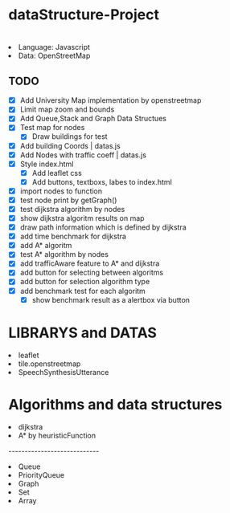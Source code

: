 # dataStructure-Project

# 
<li>Language: Javascript</li>
<li>Data: OpenStreetMap</li>

## TODO

- [x] Add University Map implementation by openstreetmap
- [x] Limit map zoom and bounds
- [x] Add Queue,Stack and Graph Data Structues
- [x] Test map for nodes
  - [x] Draw buildings for test
- [x] Add building Coords | datas.js
- [x] Add Nodes with traffic coeff | datas.js
- [x] Style index.html 
  - [x] Add leaflet css 
  - [x] Add buttons, textboxs, labes to index.html
- [x] import nodes to function
- [x] test node print by getGraph()
- [x] test dijkstra algorithm by nodes
- [x] show dijkstra algoritm results on map
- [x] draw path information which is defined by dijkstra
- [x] add time benchmark for dijkstra
- [x] add A* algoritm
- [x] test A* algorithm by nodes
- [x] add trafficAware feature to A* and dijkstra
- [x] add button for selecting between algoritms
- [x] add button for selection algorithm type
- [x] add benchmark test for each algoritm
  - [x] show benchmark result as a alertbox via button

# LIBRARYS and DATAS
<li>leaflet</li>
<li>tile.openstreetmap</li>
<li>SpeechSynthesisUtterance</li>

# Algorithms and data structures
<li>dijkstra</li>
<li>A* by heuristicFunction </li>
<p>----------------------------</p>
<li>Queue</li>
<li>PriorityQueue</li>
<li>Graph</li>
<li>Set</li>
<li>Array</li>


